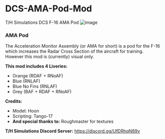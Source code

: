 # DCS-AMA-Pod-Mod
T/H Simulations DCS F-16 AMA Pod
![image](https://github.com/HoonDevCS/DCS-AMA-Pod-Mod/assets/169178687/d0d9f638-325a-49e9-9f18-32e5cd2fe591)
### **AMA Pod** 
The Acceleration Monitor Assembly (or AMA for short) is a pod for the F-16 which increases the Radar Cross Section of the aircraft for training. 
However this mod is (currently) visual only. 

**This mod includes 4 Liveries:**
 - Orange (RDAF + RNoAF) 
 - Blue (RNLAF)
 - Blue No Fins (RNLAF)
 - Grey (BAF + RDAF + RNoAF)

**Credits:**
- Model: Hoon
- Scripting: Tango-17
- **And special thanks to:** Roughmaster for textures

**T/H Simulations Discord Server:**
https://discord.gg/UfDRhqN69v

